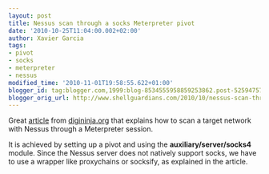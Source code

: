 ```yaml
---
layout: post
title: Nessus scan through a socks Meterpreter pivot
date: '2010-10-25T11:04:00.002+02:00'
author: Xavier Garcia
tags:
- pivot
- socks
- meterpreter
- nessus
modified_time: '2010-11-01T19:58:55.622+01:00'
blogger_id: tag:blogger.com,1999:blog-8534555958859253862.post-5259475749764141206
blogger_orig_url: http://www.shellguardians.com/2010/10/nessus-scan-through-socks-meterpreter.html
---
```

Great [article](http://www.digininja.org/blog/nessus_over_sock4a_over_msf.php) from [digininja.org](http://www.digininja.org/blog) that explains how to scan a target network with Nessus through a Meterpreter session.  
  
It is achieved by setting up a pivot and using the **auxiliary/server/socks4** module. Since the Nessus server does not natively support socks, we have to use a wrapper like proxychains or socksify, as explained in the article.
